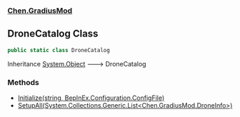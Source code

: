 ### [Chen.GradiusMod](./neHTXX+yFsk1RpXqjkv9zg.md 'Chen.GradiusMod')
## DroneCatalog Class
```csharp
public static class DroneCatalog
```
Inheritance [System.Object](https://docs.microsoft.com/en-us/dotnet/api/System.Object 'System.Object') &#129106; DroneCatalog  
### Methods
- [Initialize(string, BepInEx.Configuration.ConfigFile)](./VJEC4xbRJKZf1K+M8Z+Y+A.md 'Chen.GradiusMod.DroneCatalog.Initialize(string, BepInEx.Configuration.ConfigFile)')
- [SetupAll(System.Collections.Generic.List&lt;Chen.GradiusMod.DroneInfo&gt;)](./U0K134iX+pk5QEVedesvsg.md 'Chen.GradiusMod.DroneCatalog.SetupAll(System.Collections.Generic.List&lt;Chen.GradiusMod.DroneInfo&gt;)')
